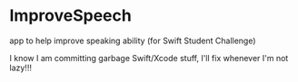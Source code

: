 # ImproveSpeech
app to help improve speaking ability (for Swift Student Challenge)

I know I am committing garbage Swift/Xcode stuff, I'll fix whenever I'm not lazy!!!